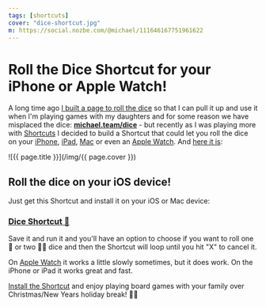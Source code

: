 ```yaml
---
tags: [shortcuts]
cover: "dice-shortcut.jpg"
m: https://social.nozbe.com/@michael/111646167751961622
---
```


# Roll the Dice Shortcut for your iPhone or Apple Watch!

A long time ago [I built a page to roll the dice](/rolling/) so that I can pull it up and use it when I'm playing games with my daughters and for some reason we have misplaced the dice: **[michael.team/dice](/dice)** - but recently as I was playing more with [Shortcuts](/shortcuts) I decided to build a Shortcut that could let you roll the dice on your [iPhone](/iphone), [iPad](/ipadonly/), [Mac](/computers/) or even an [Apple Watch](/applewatch/). And [here it is][d]:

<!--More-->

![{{ page.title }}](/img/{{ page.cover }})

## Roll the dice on your iOS device!

Just get this Shortcut and install it on your iOS or Mac device:

### [Dice Shortcut 🎲][d]

Save it and run it and you'll have an option to choose if you want to roll one 🎲 or two 🎲🎲 dice and then the Shortcut will loop until you hit "X" to cancel it.

On [Apple Watch](/ultra) it works a little slowly sometimes, but it does work. On the iPhone or iPad it works great and fast.

[Install the Shortcut][d] and enjoy playing board games with your family over Christmas/New Years holiday break! 🎄🎁




[d]: https://www.icloud.com/shortcuts/303e18d4c3dc43f88a79461fac7f7ab5

[n]: https://michael.gratis/nozbe
[np]: https://michael.gratis/nozbepersonal